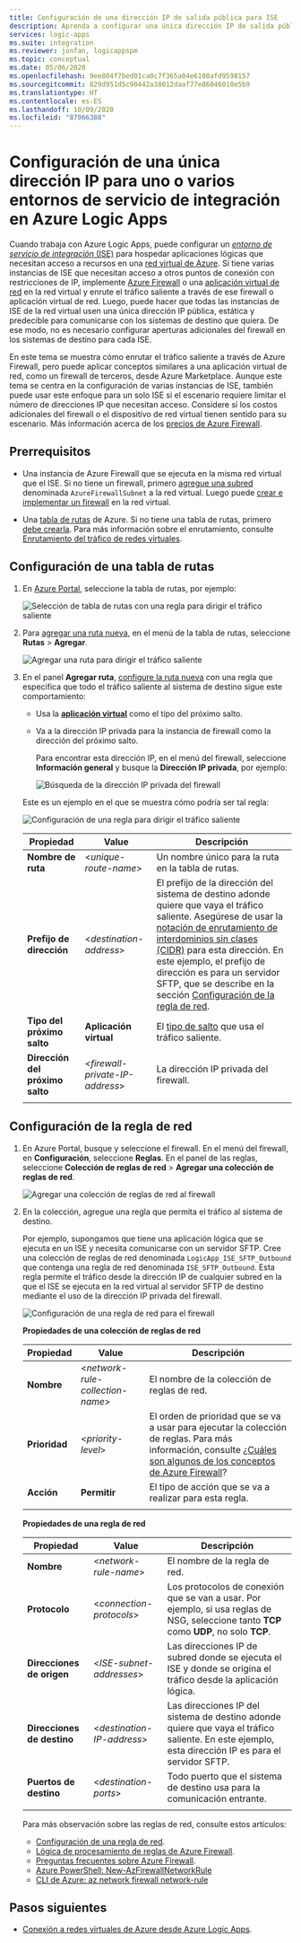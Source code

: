```yaml
---
title: Configuración de una dirección IP de salida pública para ISE
description: Aprenda a configurar una única dirección IP de salida pública para entornos del servicio de integración (ISE) en Azure Logic Apps
services: logic-apps
ms.suite: integration
ms.reviewer: jonfan, logicappspm
ms.topic: conceptual
ms.date: 05/06/2020
ms.openlocfilehash: 9ee804f7bed01ca0c7f365a04e6108afd9598157
ms.sourcegitcommit: 829d951d5c90442a38012daaf77e86046018e5b9
ms.translationtype: HT
ms.contentlocale: es-ES
ms.lasthandoff: 10/09/2020
ms.locfileid: "87066388"
---
```

# <a name="set-up-a-single-ip-address-for-one-or-more-integration-service-environments-in-azure-logic-apps"></a>Configuración de una única dirección IP para uno o varios entornos de servicio de integración en Azure Logic Apps

Cuando trabaja con Azure Logic Apps, puede configurar un [*entorno de servicio de integración* (ISE)](../logic-apps/connect-virtual-network-vnet-isolated-environment-overview.md) para hospedar aplicaciones lógicas que necesitan acceso a recursos en una [red virtual de Azure](../virtual-network/virtual-networks-overview.md). Si tiene varias instancias de ISE que necesitan acceso a otros puntos de conexión con restricciones de IP, implemente [Azure Firewall](../firewall/overview.md) o una [aplicación virtual de red](../virtual-network/virtual-networks-overview.md#filter-network-traffic) en la red virtual y enrute el tráfico saliente a través de ese firewall o aplicación virtual de red. Luego, puede hacer que todas las instancias de ISE de la red virtual usen una única dirección IP pública, estática y predecible para comunicarse con los sistemas de destino que quiera. De ese modo, no es necesario configurar aperturas adicionales del firewall en los sistemas de destino para cada ISE.

En este tema se muestra cómo enrutar el tráfico saliente a través de Azure Firewall, pero puede aplicar conceptos similares a una aplicación virtual de red, como un firewall de terceros, desde Azure Marketplace. Aunque este tema se centra en la configuración de varias instancias de ISE, también puede usar este enfoque para un solo ISE si el escenario requiere limitar el número de direcciones IP que necesitan acceso. Considere si los costos adicionales del firewall o el dispositivo de red virtual tienen sentido para su escenario. Más información acerca de los [precios de Azure Firewall](https://azure.microsoft.com/pricing/details/azure-firewall/).

## <a name="prerequisites"></a>Prerrequisitos

* Una instancia de Azure Firewall que se ejecuta en la misma red virtual que el ISE. Si no tiene un firewall, primero [agregue una subred](../virtual-network/virtual-network-manage-subnet.md#add-a-subnet) denominada `AzureFirewallSubnet` a la red virtual. Luego puede [crear e implementar un firewall](../firewall/tutorial-firewall-deploy-portal.md#deploy-the-firewall) en la red virtual.

* Una [tabla de rutas](../virtual-network/manage-route-table.md) de Azure. Si no tiene una tabla de rutas, primero [debe crearla](../virtual-network/manage-route-table.md#create-a-route-table). Para más información sobre el enrutamiento, consulte [Enrutamiento del tráfico de redes virtuales](../virtual-network/virtual-networks-udr-overview.md).

## <a name="set-up-route-table"></a>Configuración de una tabla de rutas

1. En [Azure Portal](https://portal.azure.com), seleccione la tabla de rutas, por ejemplo:

   ![Selección de tabla de rutas con una regla para dirigir el tráfico saliente](./media/connect-virtual-network-vnet-set-up-single-ip-address/select-route-table-for-virtual-network.png)

1. Para [agregar una ruta nueva](../virtual-network/manage-route-table.md#create-a-route), en el menú de la tabla de rutas, seleccione **Rutas** > **Agregar**.

   ![Agregar una ruta para dirigir el tráfico saliente](./media/connect-virtual-network-vnet-set-up-single-ip-address/add-route-to-route-table.png)

1. En el panel **Agregar ruta**, [configure la ruta nueva](../virtual-network/manage-route-table.md#create-a-route) con una regla que especifica que todo el tráfico saliente al sistema de destino sigue este comportamiento:

   * Usa la [**aplicación virtual**](../virtual-network/virtual-networks-udr-overview.md#user-defined) como el tipo del próximo salto.

   * Va a la dirección IP privada para la instancia de firewall como la dirección del próximo salto.

     Para encontrar esta dirección IP, en el menú del firewall, seleccione **Información general** y busque la **Dirección IP privada**, por ejemplo:

     ![Búsqueda de la dirección IP privada del firewall](./media/connect-virtual-network-vnet-set-up-single-ip-address/find-firewall-private-ip-address.png)

   Este es un ejemplo en el que se muestra cómo podría ser tal regla:

   ![Configuración de una regla para dirigir el tráfico saliente](./media/connect-virtual-network-vnet-set-up-single-ip-address/add-rule-to-route-table.png)

   | Propiedad | Value | Descripción |
   |----------|-------|-------------|
   | **Nombre de ruta** | <*unique-route-name*> | Un nombre único para la ruta en la tabla de rutas. |
   | **Prefijo de dirección** | <*destination-address*> | El prefijo de la dirección del sistema de destino adonde quiere que vaya el tráfico saliente. Asegúrese de usar la [notación de enrutamiento de interdominios sin clases (CIDR)](https://en.wikipedia.org/wiki/Classless_Inter-Domain_Routing) para esta dirección. En este ejemplo, el prefijo de dirección es para un servidor SFTP, que se describe en la sección [Configuración de la regla de red](#set-up-network-rule). |
   | **Tipo del próximo salto** | **Aplicación virtual** | El [tipo de salto](../virtual-network/virtual-networks-udr-overview.md#next-hop-types-across-azure-tools) que usa el tráfico saliente. |
   | **Dirección del próximo salto** | <*firewall-private-IP-address*> | La dirección IP privada del firewall. |
   |||

<a name="set-up-network-rule"></a>

## <a name="set-up-network-rule"></a>Configuración de la regla de red

1. En Azure Portal, busque y seleccione el firewall. En el menú del firewall, en **Configuración**, seleccione **Reglas**. En el panel de las reglas, seleccione **Colección de reglas de red** > **Agregar una colección de reglas de red**.

   ![Agregar una colección de reglas de red al firewall](./media/connect-virtual-network-vnet-set-up-single-ip-address/add-network-rule-collection.png)

1. En la colección, agregue una regla que permita el tráfico al sistema de destino.

   Por ejemplo, supongamos que tiene una aplicación lógica que se ejecuta en un ISE y necesita comunicarse con un servidor SFTP. Cree una colección de reglas de red denominada `LogicApp_ISE_SFTP_Outbound` que contenga una regla de red denominada `ISE_SFTP_Outbound`. Esta regla permite el tráfico desde la dirección IP de cualquier subred en la que el ISE se ejecuta en la red virtual al servidor SFTP de destino mediante el uso de la dirección IP privada del firewall.

   ![Configuración de una regla de red para el firewall](./media/connect-virtual-network-vnet-set-up-single-ip-address/set-up-network-rule-for-firewall.png)

   **Propiedades de una colección de reglas de red**

   | Propiedad | Value | Descripción |
   |----------|-------|-------------|
   | **Nombre** | <*network-rule-collection-name*> | El nombre de la colección de reglas de red. |
   | **Prioridad** | <*priority-level*> | El orden de prioridad que se va a usar para ejecutar la colección de reglas. Para más información, consulte [¿Cuáles son algunos de los conceptos de Azure Firewall](../firewall/firewall-faq.md#what-are-some-azure-firewall-concepts)? |
   | **Acción** | **Permitir** | El tipo de acción que se va a realizar para esta regla. |
   |||

   **Propiedades de una regla de red**

   | Propiedad | Value | Descripción |
   |----------|-------|-------------|
   | **Nombre** | <*network-rule-name*> | El nombre de la regla de red. |
   | **Protocolo** | <*connection-protocols*> | Los protocolos de conexión que se van a usar. Por ejemplo, si usa reglas de NSG, seleccione tanto **TCP** como **UDP**, no solo **TCP**. |
   | **Direcciones de origen** | <*ISE-subnet-addresses*> | Las direcciones IP de subred donde se ejecuta el ISE y donde se origina el tráfico desde la aplicación lógica. |
   | **Direcciones de destino** | <*destination-IP-address*> | Las direcciones IP del sistema de destino adonde quiere que vaya el tráfico saliente. En este ejemplo, esta dirección IP es para el servidor SFTP. |
   | **Puertos de destino** | <*destination-ports*> | Todo puerto que el sistema de destino usa para la comunicación entrante. |
   |||

   Para más observación sobre las reglas de red, consulte estos artículos:

   * [Configuración de una regla de red](../firewall/tutorial-firewall-deploy-portal.md#configure-a-network-rule).
   * [Lógica de procesamiento de reglas de Azure Firewall](../firewall/rule-processing.md#network-rules-and-applications-rules).
   * [Preguntas frecuentes sobre Azure Firewall](../firewall/firewall-faq.md).
   * [Azure PowerShell: New-AzFirewallNetworkRule](/powershell/module/az.network/new-azfirewallnetworkrule)
   * [CLI de Azure: az network firewall network-rule](/cli/azure/ext/azure-firewall/network/firewall/network-rule?view=azure-cli-latest#ext-azure-firewall-az-network-firewall-network-rule-create)

## <a name="next-steps"></a>Pasos siguientes

* [Conexión a redes virtuales de Azure desde Azure Logic Apps](../logic-apps/connect-virtual-network-vnet-isolated-environment.md).
